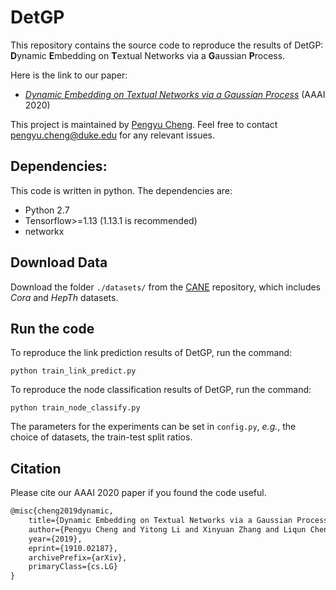 # DetGP


This repository contains the source code to reproduce the results of DetGP: **D**ynamic **E**mbedding on **T**extual Networks via a **G**aussian **P**rocess.

Here is the link to our paper:
* [*Dynamic Embedding on Textual Networks via a Gaussian Process*](https://arxiv.org/abs/1910.02187) (AAAI 2020)

This project is maintained by [Pengyu Cheng](https://linear95.github.io/). Feel free to contact pengyu.cheng@duke.edu for any relevant issues.

## Dependencies: 
This code is written in python. The dependencies are:
* Python 2.7
* Tensorflow>=1.13 (1.13.1 is recommended)
* networkx

## Download Data
Download the folder `./datasets/` from the [CANE](https://github.com/thunlp/CANE) repository, which includes *Cora* and *HepTh* datasets.

## Run the code
To reproduce the link prediction results of DetGP, run the command:
```
python train_link_predict.py
```

To reproduce the node classification results of DetGP, run the command:
```
python train_node_classify.py
```

The parameters for the experiments can be set in `config.py`, *e.g.*, the choice of datasets, the train-test split ratios.

## Citation 
Please cite our AAAI 2020 paper if you found the code useful.

```latex
@misc{cheng2019dynamic,
    title={Dynamic Embedding on Textual Networks via a Gaussian Process},
    author={Pengyu Cheng and Yitong Li and Xinyuan Zhang and Liqun Cheng and David Carlson and Lawrence Carin},
    year={2019},
    eprint={1910.02187},
    archivePrefix={arXiv},
    primaryClass={cs.LG}
}
```


